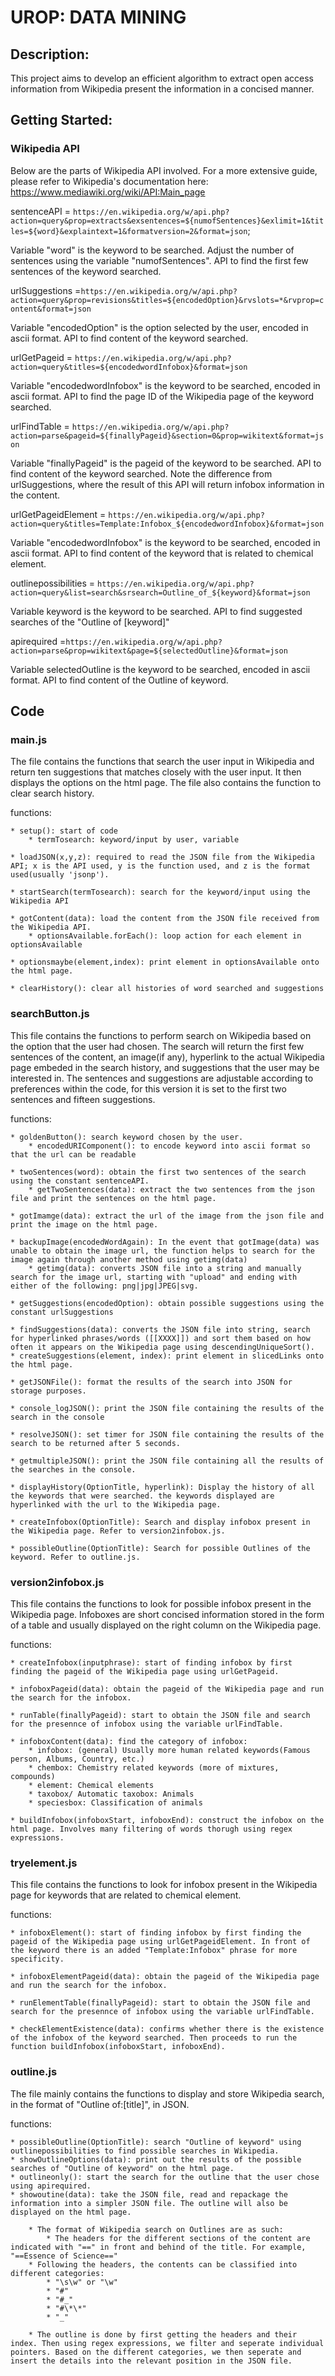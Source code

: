# UROP: DATA MINING

## Description:

This project aims to develop an efficient algorithm to extract open access information from Wikipedia present the information in a concised manner.

## Getting Started:

### Wikipedia API

Below are the parts of Wikipedia API involved. For a more extensive guide, please refer to Wikipedia's documentation here: https://www.mediawiki.org/wiki/API:Main_page

sentenceAPI = `https://en.wikipedia.org/w/api.php?action=query&prop=extracts&exsentences=${numofSentences}&exlimit=1&titles=${word}&explaintext=1&formatversion=2&format=json`;

Variable "word" is the keyword to be searched. Adjust the number of sentences using the variable "numofSentences". API to find the first few sentences of the keyword searched.

urlSuggestions =`https://en.wikipedia.org/w/api.php?action=query&prop=revisions&titles=${encodedOption}&rvslots=*&rvprop=content&format=json`

Variable "encodedOption" is the option selected by the user, encoded in ascii format. API to find content of the keyword searched.

urlGetPageid = `https://en.wikipedia.org/w/api.php?action=query&titles=${encodedwordInfobox}&format=json`

Variable "encodedwordInfobox" is the keyword to be searched, encoded in ascii format. API to find the page ID of the Wikipedia page of the keyword searched.

urlFindTable = `https://en.wikipedia.org/w/api.php?action=parse&pageid=${finallyPageid}&section=0&prop=wikitext&format=json`

Variable "finallyPageid" is the pageid of the keyword to be searched. API to find content of the keyword searched. Note the difference from urlSuggestions, where the result of this API will return infobox information in the content.

urlGetPageidElement = `https://en.wikipedia.org/w/api.php?action=query&titles=Template:Infobox_${encodedwordInfobox}&format=json`

Variable "encodedwordInfobox" is the keyword to be searched, encoded in ascii format. API to find content of the keyword that is related to chemical element.

outlinepossibilities = `https://en.wikipedia.org/w/api.php?action=query&list=search&srsearch=Outline_of_${keyword}&format=json`

Variable keyword is the keyword to be searched. API to find suggested searches of the "Outline of [keyword]"

apirequired =`https://en.wikipedia.org/w/api.php?action=parse&prop=wikitext&page=${selectedOutline}&format=json`

Variable selectedOutline is the keyword to be searched, encoded in ascii format. API to find content of the Outline of keyword.

## Code

### main.js

The file contains the functions that search the user input in Wikipedia and return ten suggestions that matches closely with the user input. It then displays the options on the html page. The file also contains the function to clear search history.

functions:

    * setup(): start of code
        * termTosearch: keyword/input by user, variable

    * loadJSON(x,y,z): required to read the JSON file from the Wikipedia API; x is the API used, y is the function used, and z is the format used(usually 'jsonp').

    * startSearch(termTosearch): search for the keyword/input using the Wikipedia API

    * gotContent(data): load the content from the JSON file received from the Wikipedia API.
        * optionsAvailable.forEach(): loop action for each element in optionsAvailable

    * optionsmaybe(element,index): print element in optionsAvailable onto the html page.

    * clearHistory(): clear all histories of word searched and suggestions

### searchButton.js

This file contains the functions to perform search on Wikipedia based on the option that the user had chosen. The search will return the first few sentences of the content, an image(if any), hyperlink to the actual Wikipedia page embeded in the search history, and suggestions that the user may be interested in. The sentences and suggestions are adjustable according to preferences within the code, for this version it is set to the first two sentences and fifteen suggestions.

functions:

    * goldenButton(): search keyword chosen by the user.
        * encodedURIComponent(): to encode keyword into ascii format so that the url can be readable

    * twoSentences(word): obtain the first two sentences of the search using the constant sentenceAPI.
        * getTwoSentences(data): extract the two sentences from the json file and print the sentences on the html page.

    * gotImamge(data): extract the url of the image from the json file and print the image on the html page.

    * backupImage(encodedWordAgain): In the event that gotImage(data) was unable to obtain the image url, the function helps to search for the image again through another method using getimg(data)
        * getimg(data): converts JSON file into a string and manually search for the image url, starting with "upload" and ending with either of the following: png|jpg|JPEG|svg.

    * getSuggestions(encodedOption): obtain possible suggestions using the constant urlSuggestions

    * findSuggestions(data): converts the JSON file into string, search for hyperlinked phrases/words ([[XXXX]]) and sort them based on how often it appears on the Wikipedia page using descendingUniqueSort().
    * createSuggestions(element, index): print element in slicedLinks onto the html page.

    * getJSONFile(): format the results of the search into JSON for storage purposes.

    * console_logJSON(): print the JSON file containing the results of the search in the console

    * resolveJSON(): set timer for JSON file containing the results of the search to be returned after 5 seconds.

    * getmultipleJSON(): print the JSON file containing all the results of the searches in the console.

    * displayHistory(OptionTitle, hyperlink): Display the history of all the keywords that were searched. the keywords displayed are hyperlinked with the url to the Wikipedia page.

    * createInfobox(OptionTitle): Search and display infobox present in the Wikipedia page. Refer to version2infobox.js.

    * possibleOutline(OptionTitle): Search for possible Outlines of the keyword. Refer to outline.js.

### version2infobox.js

This file contains the functions to look for possible infobox present in the Wikipedia page. Infoboxes are short concised information stored in the form of a table and usually displayed on the right column on the Wikipedia page.

functions:

    * createInfobox(inputphrase): start of finding infobox by first finding the pageid of the Wikipedia page using urlGetPageid.

    * infoboxPageid(data): obtain the pageid of the Wikipedia page and run the search for the infobox.

    * runTable(finallyPageid): start to obtain the JSON file and search for the presennce of infobox using the variable urlFindTable.

    * infoboxContent(data): find the category of infobox:
        * infobox: (general) Usually more human related keywords(Famous person, Albums, Country, etc.)
        * chembox: Chemistry related keywords (more of mixtures, compounds)
        * element: Chemical elements
        * taxobox/ Automatic taxobox: Animals
        * speciesbox: Classification of animals

    * buildInfobox(infoboxStart, infoboxEnd): construct the infobox on the html page. Involves many filtering of words thorugh using regex expressions.

### tryelement.js

This file contains the functions to look for infobox present in the Wikipedia page for keywords that are related to chemical element.

functions:

    * infoboxElement(): start of finding infobox by first finding the pageid of the Wikipedia page using urlGetPageidElement. In front of the keyword there is an added "Template:Infobox" phrase for more specificity.

    * infoboxElementPageid(data): obtain the pageid of the Wikipedia page and run the search for the infobox.

    * runElementTable(finallyPageid): start to obtain the JSON file and search for the presennce of infobox using the variable urlFindTable.

    * checkElementExistence(data): confirms whether there is the existence of the infobox of the keyword searched. Then proceeds to run the function buildInfobox(infoboxStart, infoboxEnd).

### outline.js

The file mainly contains the functions to display and store Wikipedia search, in the format of "Outline of:[title]", in JSON.

functions:

    * possibleOutline(OptionTitle): search "Outline of keyword" using outlinepossibilities to find possible searches in Wikipedia.
    * showOutlineOptions(data): print out the results of the possible searches of "Outline of keyword" on the html page.
    * outlineonly(): start the search for the outline that the user chose using apirequired.
    * showoutine(data): take the JSON file, read and repackage the information into a simpler JSON file. The outline will also be displayed on the html page.

        * The format of Wikipedia search on Outlines are as such:
            * The headers for the different sections of the content are indicated with "==" in front and behind of the title. For example, "==Essence of Science=="
        * Following the headers, the contents can be classified into different categories:
            * "\s\w" or "\w"
            * "#"
            * "#_"
            * "#\*\*"
            * "_"

        * The outline is done by first getting the headers and their index. Then using regex expressions, we filter and seperate individual pointers. Based on the different categories, we then seperate and insert the details into the relevant position in the JSON file.
